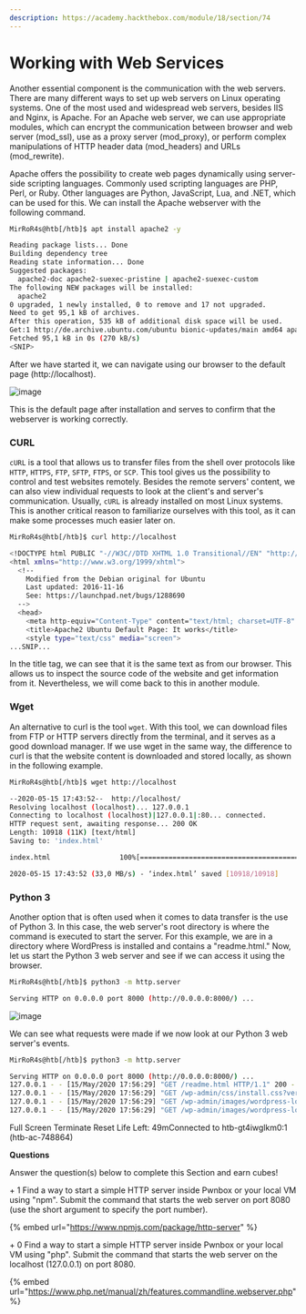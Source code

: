 ```yaml
---
description: https://academy.hackthebox.com/module/18/section/74
---
```


# Working with Web Services

Another essential component is the communication with the web servers. There are many different ways to set up web servers on Linux operating systems. One of the most used and widespread web servers, besides IIS and Nginx, is Apache. For an Apache web server, we can use appropriate modules, which can encrypt the communication between browser and web server (mod\_ssl), use as a proxy server (mod\_proxy), or perform complex manipulations of HTTP header data (mod\_headers) and URLs (mod\_rewrite).

Apache offers the possibility to create web pages dynamically using server-side scripting languages. Commonly used scripting languages are PHP, Perl, or Ruby. Other languages are Python, JavaScript, Lua, and .NET, which can be used for this. We can install the Apache webserver with the following command.

&#x20;&#x20;

```bash
MirRoR4s@htb[/htb]$ apt install apache2 -y

Reading package lists... Done
Building dependency tree       
Reading state information... Done
Suggested packages:
  apache2-doc apache2-suexec-pristine | apache2-suexec-custom
The following NEW packages will be installed:
  apache2
0 upgraded, 1 newly installed, 0 to remove and 17 not upgraded.
Need to get 95,1 kB of archives.
After this operation, 535 kB of additional disk space will be used.
Get:1 http://de.archive.ubuntu.com/ubuntu bionic-updates/main amd64 apache2 amd64 2.4.29-1ubuntu4.13 [95,1 kB]
Fetched 95,1 kB in 0s (270 kB/s)   
<SNIP>
```

After we have started it, we can navigate using our browser to the default page (http://localhost).

![image](https://academy.hackthebox.com/storage/modules/18/apache-default.png)

This is the default page after installation and serves to confirm that the webserver is working correctly.



### CURL

`cURL` is a tool that allows us to transfer files from the shell over protocols like `HTTP`, `HTTPS`, `FTP`, `SFTP`, `FTPS`, or `SCP`. This tool gives us the possibility to control and test websites remotely. Besides the remote servers' content, we can also view individual requests to look at the client's and server's communication. Usually, `cURL` is already installed on most Linux systems. This is another critical reason to familiarize ourselves with this tool, as it can make some processes much easier later on.

&#x20;&#x20;

```bash
MirRoR4s@htb[/htb]$ curl http://localhost

<!DOCTYPE html PUBLIC "-//W3C//DTD XHTML 1.0 Transitional//EN" "http://www.w3.org/TR/xhtml1/DTD/xhtml1-transitional.dtd">
<html xmlns="http://www.w3.org/1999/xhtml">
  <!--
    Modified from the Debian original for Ubuntu
    Last updated: 2016-11-16
    See: https://launchpad.net/bugs/1288690
  -->
  <head>
    <meta http-equiv="Content-Type" content="text/html; charset=UTF-8" />
    <title>Apache2 Ubuntu Default Page: It works</title>
    <style type="text/css" media="screen">
...SNIP...
```

In the title tag, we can see that it is the same text as from our browser. This allows us to inspect the source code of the website and get information from it. Nevertheless, we will come back to this in another module.



### Wget

An alternative to curl is the tool `wget`. With this tool, we can download files from FTP or HTTP servers directly from the terminal, and it serves as a good download manager. If we use wget in the same way, the difference to curl is that the website content is downloaded and stored locally, as shown in the following example.

&#x20;&#x20;

```bash
MirRoR4s@htb[/htb]$ wget http://localhost

--2020-05-15 17:43:52--  http://localhost/
Resolving localhost (localhost)... 127.0.0.1
Connecting to localhost (localhost)|127.0.0.1|:80... connected.
HTTP request sent, awaiting response... 200 OK
Length: 10918 (11K) [text/html]
Saving to: 'index.html'

index.html                 100%[=======================================>]  10,66K  --.-KB/s    in 0s      

2020-05-15 17:43:52 (33,0 MB/s) - ‘index.html’ saved [10918/10918]
```



### Python 3

Another option that is often used when it comes to data transfer is the use of Python 3. In this case, the web server's root directory is where the command is executed to start the server. For this example, we are in a directory where WordPress is installed and contains a "readme.html." Now, let us start the Python 3 web server and see if we can access it using the browser.

&#x20;&#x20;

```bash
MirRoR4s@htb[/htb]$ python3 -m http.server

Serving HTTP on 0.0.0.0 port 8000 (http://0.0.0.0:8000/) ...
```

![image](https://academy.hackthebox.com/storage/modules/18/python3-browser.png)

We can see what requests were made if we now look at our Python 3 web server's events.

&#x20;&#x20;

```bash
MirRoR4s@htb[/htb]$ python3 -m http.server

Serving HTTP on 0.0.0.0 port 8000 (http://0.0.0.0:8000/) ...
127.0.0.1 - - [15/May/2020 17:56:29] "GET /readme.html HTTP/1.1" 200 -
127.0.0.1 - - [15/May/2020 17:56:29] "GET /wp-admin/css/install.css?ver=20100228 HTTP/1.1" 200 -
127.0.0.1 - - [15/May/2020 17:56:29] "GET /wp-admin/images/wordpress-logo.png HTTP/1.1" 200 -
127.0.0.1 - - [15/May/2020 17:56:29] "GET /wp-admin/images/wordpress-logo.svg?ver=20131107 HTTP/1.1" 200 -
```

&#x20; Full Screen  Terminate   Reset Life Left: 49mConnected to htb-gt4iwglkm0:1 (htb-ac-748864)

**Questions**

Answer the question(s) below to complete this Section and earn cubes!

\+ 1  Find a way to start a simple HTTP server inside Pwnbox or your local VM using "npm". Submit the command that starts the web server on port 8080 (use the short argument to specify the port number).&#x20;

{% embed url="https://www.npmjs.com/package/http-server" %}

\+ 0  Find a way to start a simple HTTP server inside Pwnbox or your local VM using "php". Submit the command that starts the web server on the localhost (127.0.0.1) on port 8080.

{% embed url="https://www.php.net/manual/zh/features.commandline.webserver.php" %}
